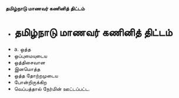 **தமிழ்நாடு மாணவர் கணினித் திட்டம்**
- # தமிழ்நாடு மாணவர் கணினித் திட்டம்
- a. ஒத்த
- ஒப்புமையுடைய
- ஒத்திசைவான
- இனமொத்த
- ஒத்த தோற்றமுடைய
- போன்றிருக்கிற
- வெப்பத்தால் நேர்மின் ஊட்டப்பட்ட.

